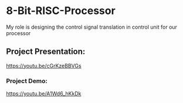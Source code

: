 # 8-Bit-RISC-Processor
My role is designing the control signal translation in control unit for our processor

## Project Presentation:
https://youtu.be/cGrKzeBBVGs

### Project Demo:
https://youtu.be/A1Wd6_hKkDk
